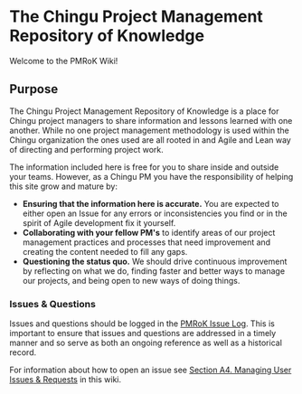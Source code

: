 # The Chingu Project Management Repository of Knowledge

Welcome to the PMRoK Wiki!

## Purpose

The Chingu Project Management Repository of Knowledge is a place for Chingu
project managers to share information and lessons learned with one another.
While no one project management methodology is used within the Chingu
organization the ones used are all rooted in and Agile and Lean way of directing 
and performing project work.

The information included here is free for you to share inside and outside your
teams. However, as a Chingu PM you have the responsibility of helping this
site grow and mature by:

- **Ensuring that the information here is accurate.** You are expected to either
open an Issue for any errors or inconsistencies you find or in the spirit of
Agile development fix it yourself.
- **Collaborating with your fellow PM's** to identify areas of our project
management practices and processes that need improvement and creating the
content needed to fill any gaps.
- **Questioning the status quo.** We should drive continuous improvement by
reflecting on what we do, finding faster and better ways to manage our
projects, and being open to new ways of doing things.

### Issues & Questions

Issues and questions should be logged in the [PMRoK Issue Log](https://github.com/Chingu-cohorts/pmrok/issues). This is important to ensure
that issues and questions are addressed in a timely manner and so serve as
both an ongoing reference as well as a historical record.

For information about how to open an issue see
[Section A4. Managing User Issues & Requests](https://github.com/Chingu-cohorts/pmrok/wiki/Section-A4.-Managing-User-Issues-&-Requests) in
this wiki.
